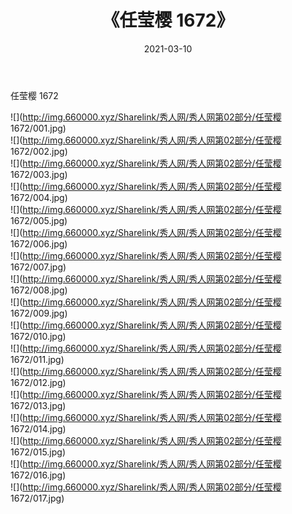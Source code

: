 ﻿---
layout: post
title:  《任莹樱 1672》
date:   2021-03-10
img: http://img.660000.xyz/Sharelink/秀人网/秀人网第02部分/任莹樱 1672/000.jpg
categories: [美女, 清纯, 唯美]
---

任莹樱 1672

  ![](http://img.660000.xyz/Sharelink/秀人网/秀人网第02部分/任莹樱 1672/001.jpg) <br> ![](http://img.660000.xyz/Sharelink/秀人网/秀人网第02部分/任莹樱 1672/002.jpg) <br> ![](http://img.660000.xyz/Sharelink/秀人网/秀人网第02部分/任莹樱 1672/003.jpg) <br> ![](http://img.660000.xyz/Sharelink/秀人网/秀人网第02部分/任莹樱 1672/004.jpg) <br> ![](http://img.660000.xyz/Sharelink/秀人网/秀人网第02部分/任莹樱 1672/005.jpg) <br> ![](http://img.660000.xyz/Sharelink/秀人网/秀人网第02部分/任莹樱 1672/006.jpg) <br> ![](http://img.660000.xyz/Sharelink/秀人网/秀人网第02部分/任莹樱 1672/007.jpg) <br> ![](http://img.660000.xyz/Sharelink/秀人网/秀人网第02部分/任莹樱 1672/008.jpg) <br> ![](http://img.660000.xyz/Sharelink/秀人网/秀人网第02部分/任莹樱 1672/009.jpg) <br> ![](http://img.660000.xyz/Sharelink/秀人网/秀人网第02部分/任莹樱 1672/010.jpg) <br> ![](http://img.660000.xyz/Sharelink/秀人网/秀人网第02部分/任莹樱 1672/011.jpg) <br> ![](http://img.660000.xyz/Sharelink/秀人网/秀人网第02部分/任莹樱 1672/012.jpg) <br> ![](http://img.660000.xyz/Sharelink/秀人网/秀人网第02部分/任莹樱 1672/013.jpg) <br> ![](http://img.660000.xyz/Sharelink/秀人网/秀人网第02部分/任莹樱 1672/014.jpg) <br> ![](http://img.660000.xyz/Sharelink/秀人网/秀人网第02部分/任莹樱 1672/015.jpg) <br> ![](http://img.660000.xyz/Sharelink/秀人网/秀人网第02部分/任莹樱 1672/016.jpg) <br> ![](http://img.660000.xyz/Sharelink/秀人网/秀人网第02部分/任莹樱 1672/017.jpg) <br>